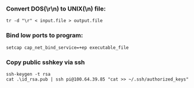 ### Convert DOS(\r\n) to UNIX(\n) file:
```
tr -d "\r" < input.file > output.file
```

### Bind low ports to program:
```
setcap cap_net_bind_service=+ep executable_file
```

### Copy public sshkey via ssh
```
ssh-keygen -t rsa
cat .\id_rsa.pub | ssh pi@100.64.39.85 "cat >> ~/.ssh/authorized_keys"
```
